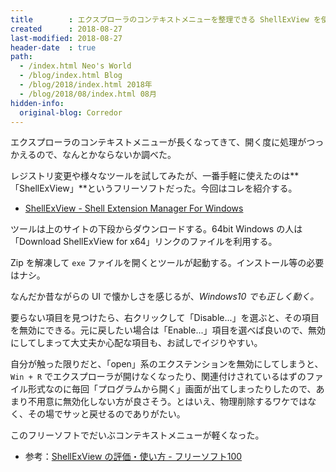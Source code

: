 ```yaml
---
title        : エクスプローラのコンテキストメニューを整理できる ShellExView を使ってみた
created      : 2018-08-27
last-modified: 2018-08-27
header-date  : true
path:
  - /index.html Neo's World
  - /blog/index.html Blog
  - /blog/2018/index.html 2018年
  - /blog/2018/08/index.html 08月
hidden-info:
  original-blog: Corredor
---
```


エクスプローラのコンテキストメニューが長くなってきて、開く度に処理がつっかえるので、なんとかならないか調べた。

レジストリ変更や様々なツールを試してみたが、一番手軽に使えたのは**「ShellExView」**というフリーソフトだった。今回はコレを紹介する。

- [ShellExView - Shell Extension Manager For Windows](http://www.nirsoft.net/utils/shexview.html)

ツールは上のサイトの下段からダウンロードする。64bit Windows の人は「Download ShellExView for x64」リンクのファイルを利用する。

Zip を解凍して `exe` ファイルを開くとツールが起動する。インストール等の必要はナシ。

なんだか昔ながらの UI で懐かしさを感じるが、_Windows10 でも正しく動く。_

要らない項目を見つけたら、右クリックして「Disable...」を選ぶと、その項目を無効にできる。元に戻したい場合は「Enable...」項目を選べば良いので、無効にしてしまって大丈夫か心配な項目も、お試しでイジりやすい。

自分が触った限りだと、「open」系のエクステンションを無効にしてしまうと、`Win + R` でエクスプローラが開けなくなったり、関連付けされているはずのファイル形式なのに毎回「プログラムから開く」画面が出てしまったりしたので、あまり不用意に無効化しない方が良さそう。とはいえ、物理削除するワケではなく、その場でサッと戻せるのでありがたい。

このフリーソフトでだいぶコンテキストメニューが軽くなった。

- 参考：[ShellExView の評価・使い方 - フリーソフト100](https://freesoft-100.com/review/shellexview.html)
